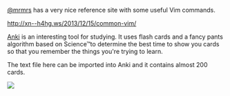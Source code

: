 [@mrmrs](https://github.com/mrmrs) has a very nice reference site with some useful Vim commands.

http://xn--h4hg.ws/2013/12/15/common-vim/

[Anki](http://ankisrs.net/) is an interesting tool for studying. It uses flash cards and a fancy pants algorithm based on Science™to determine the best time to show you cards so that you remember the things you're trying to learn.

The text file here can be imported into Anki and it contains almost 200 cards.

![](http://cl.ly/image/2X0u1G2q2Q3L/content)
